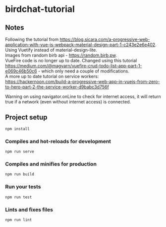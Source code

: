 # birdchat-tutorial
## Notes
Following the tutorial from https://blog.sicara.com/a-progressive-web-application-with-vue-js-webpack-material-design-part-1-c243e2e6e402.  
Using Vuetify instead of material-design-lite.  
Images from random birb api - https://random.birb.pw.  
VueFire code is no longer up to date. Changed using this tutorial https://medium.com/@magyarn/vuefire-crud-todo-list-app-part-1-e069c46b50c6 - which only need a couple of modifications.  
A more up to date tutorial on service workers: 
https://hackernoon.com/build-a-progressive-web-app-in-vuejs-from-zero-to-hero-part-2-the-service-worker-d9babc3d756f  

Warning on using navigator.onLine to check for internet access, it will return true if a network (even without internet access) is connected. 


## Project setup
```
npm install
```

### Compiles and hot-reloads for development
```
npm run serve
```

### Compiles and minifies for production
```
npm run build
```

### Run your tests
```
npm run test
```

### Lints and fixes files
```
npm run lint
```

